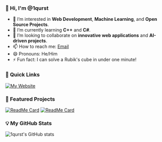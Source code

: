 ### 👋 Hi, I'm @1qurst

- 👀 I’m interested in **Web Development**, **Machine Learning**, and **Open Source Projects**.
- 🌱 I’m currently learning **C++** and **C#**.
- 💞️ I’m looking to collaborate on **innovative web applications** and **AI-driven projects**.
- 📫 How to reach me: [Email](mailto:your-email@example.com)
- 😄 Pronouns: He/Him
- ⚡ Fun fact: I can solve a Rubik's cube in under one minute!

### 🚀 Quick Links
[![My Website](https://img.shields.io/badge/My_GitHub-black?style=for-the-badge)](https://holidaycountdowns.xyz)

### 📂 Featured Projects
<!-- Replace 'repo1', 'repo2' with your GitHub repository names -->
[![ReadMe Card](https://github-readme-stats.vercel.app/api/pin/?username=1qurst&repo=repo1)](https://github.com/1qurst/repo1)
[![ReadMe Card](https://github-readme-stats.vercel.app/api/pin/?username=1qurst&repo=repo2)](https://github.com/1qurst/repo2)

<!-- You can add more projects by copying the format above and changing the repo names -->

### 💡 My GitHub Stats
![1qurst's GitHub stats](https://github-readme-stats.vercel.app/api?username=1qurst&show_icons=true&theme=radical)

<!---
1qurst/1qurst is a ✨ special ✨ repository because its `README.md` (this file) appears on your GitHub profile.
You can click the Preview link to take a look at your changes.
--->
